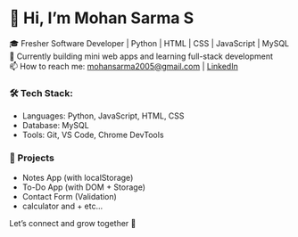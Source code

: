 # 👋 Hi, I’m Mohan Sarma S

🎓 Fresher Software Developer | Python | HTML | CSS | JavaScript | MySQL  
🚀 Currently building mini web apps and learning full-stack development  
📫 How to reach me: mohansarma2005@gmail.com | [LinkedIn](https://www.linkedin.com/in/mohan-sarma-s-b36752252)

### 🛠 Tech Stack:
- Languages: Python, JavaScript, HTML, CSS
- Database: MySQL
- Tools: Git, VS Code, Chrome DevTools

### 🔧 Projects

- Notes App (with localStorage)
- To-Do App (with DOM + Storage)
- Contact Form (Validation)
- calculator  and + etc...

Let’s connect and grow together 🚀

